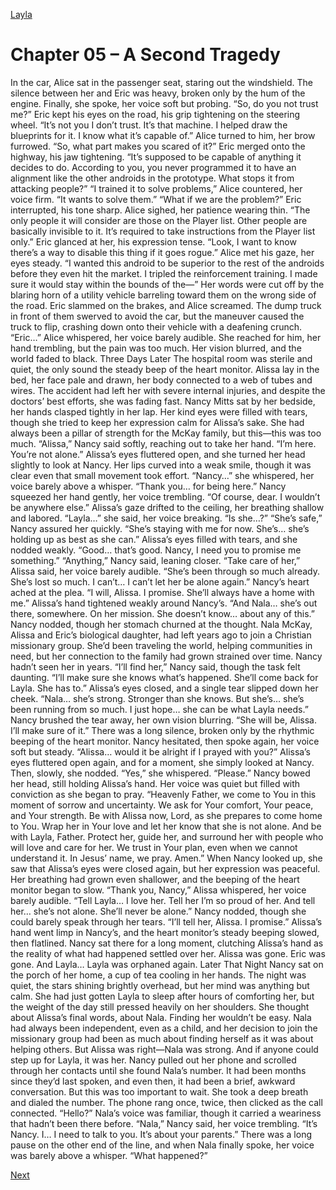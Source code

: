 [Layla](Layla.md)

# Chapter 05 – A Second Tragedy

In the car, Alice sat in the passenger seat, staring out the windshield. The silence between her and Eric was
heavy, broken only by the hum of the engine. Finally, she spoke, her voice soft but probing. “So, do you not
trust me?”
Eric kept his eyes on the road, his grip tightening on the steering wheel. “It’s not you I don’t trust. It’s that
machine. I helped draw the blueprints for it. I know what it’s capable of.”
Alice turned to him, her brow furrowed. “So, what part makes you scared of it?”
Eric merged onto the highway, his jaw tightening. “It’s supposed to be capable of anything it decides to do.
According to you, you never programmed it to have an alignment like the other androids in the prototype.
What stops it from attacking people?”
“I trained it to solve problems,” Alice countered, her voice firm. “It wants to solve them.”
“What if we are the problem?” Eric interrupted, his tone sharp.
Alice sighed, her patience wearing thin. “The only people it will consider are those on the Player list. Other
people are basically invisible to it. It’s required to take instructions from the Player list only.”
Eric glanced at her, his expression tense. “Look, I want to know there’s a way to disable this thing if it goes
rogue.”
Alice met his gaze, her eyes steady. “I wanted this android to be superior to the rest of the androids before
they even hit the market. I tripled the reinforcement training. I made sure it would stay within the bounds of
the—”
Her words were cut off by the blaring horn of a utility vehicle barreling toward them on the wrong side of
the road. Eric slammed on the brakes, and Alice screamed. The dump truck in front of them swerved to avoid
the car, but the maneuver caused the truck to flip, crashing down onto their vehicle with a deafening crunch.
“Eric…” Alice whispered, her voice barely audible. She reached for him, her hand trembling, but the pain
was too much. Her vision blurred, and the world faded to black.
Three Days Later
The hospital room was sterile and quiet, the only sound the steady beep of the heart monitor. Alissa lay in
the bed, her face pale and drawn, her body connected to a web of tubes and wires. The accident had left her
with severe internal injuries, and despite the doctors’ best efforts, she was fading fast.
Nancy Mitts sat by her bedside, her hands clasped tightly in her lap. Her kind eyes were filled with tears,
though she tried to keep her expression calm for Alissa’s sake. She had always been a pillar of strength for the
McKay family, but this—this was too much.
“Alissa,” Nancy said softly, reaching out to take her hand. “I’m here. You’re not alone.”
Alissa’s eyes fluttered open, and she turned her head slightly to look at Nancy. Her lips curved into a weak
smile, though it was clear even that small movement took effort. “Nancy…” she whispered, her voice barely
above a whisper. “Thank you… for being here.”
Nancy squeezed her hand gently, her voice trembling. “Of course, dear. I wouldn’t be anywhere else.”
Alissa’s gaze drifted to the ceiling, her breathing shallow and labored. “Layla…” she said, her voice breaking.
“Is she…?”
“She’s safe,” Nancy assured her quickly. “She’s staying with me for now. She’s… she’s holding up as best as
she can.”
Alissa’s eyes filled with tears, and she nodded weakly. “Good… that’s good. Nancy, I need you to promise
me something.”
“Anything,” Nancy said, leaning closer.
“Take care of her,” Alissa said, her voice barely audible. “She’s been through so much already. She’s lost so
much. I can’t… I can’t let her be alone again.”
Nancy’s heart ached at the plea. “I will, Alissa. I promise. She’ll always have a home with me.”
Alissa’s hand tightened weakly around Nancy’s. “And Nala… she’s out there, somewhere. On her mission.
She doesn’t know… about any of this.”
Nancy nodded, though her stomach churned at the thought. Nala McKay, Alissa and Eric’s biological
daughter, had left years ago to join a Christian missionary group. She’d been traveling the world, helping
communities in need, but her connection to the family had grown strained over time. Nancy hadn’t seen her in
years.
“I’ll find her,” Nancy said, though the task felt daunting. “I’ll make sure she knows what’s happened. She’ll
come back for Layla. She has to.”
Alissa’s eyes closed, and a single tear slipped down her cheek. “Nala… she’s strong. Stronger than she
knows. But she’s… she’s been running from so much. I just hope… she can be what Layla needs.”
Nancy brushed the tear away, her own vision blurring. “She will be, Alissa. I’ll make sure of it.”
There was a long silence, broken only by the rhythmic beeping of the heart monitor. Nancy hesitated, then
spoke again, her voice soft but steady. “Alissa… would it be alright if I prayed with you?”
Alissa’s eyes fluttered open again, and for a moment, she simply looked at Nancy. Then, slowly, she nodded.
“Yes,” she whispered. “Please.”
Nancy bowed her head, still holding Alissa’s hand. Her voice was quiet but filled with conviction as she
began to pray. “Heavenly Father, we come to You in this moment of sorrow and uncertainty. We ask for Your
comfort, Your peace, and Your strength. Be with Alissa now, Lord, as she prepares to come home to You. Wrap
her in Your love and let her know that she is not alone. And be with Layla, Father. Protect her, guide her, and
surround her with people who will love and care for her. We trust in Your plan, even when we cannot
understand it. In Jesus’ name, we pray. Amen.”
When Nancy looked up, she saw that Alissa’s eyes were closed again, but her expression was peaceful. Her
breathing had grown even shallower, and the beeping of the heart monitor began to slow.
“Thank you, Nancy,” Alissa whispered, her voice barely audible. “Tell Layla… I love her. Tell her I’m so
proud of her. And tell her… she’s not alone. She’ll never be alone.”
Nancy nodded, though she could barely speak through her tears. “I’ll tell her, Alissa. I promise.”
Alissa’s hand went limp in Nancy’s, and the heart monitor’s steady beeping slowed, then flatlined. Nancy
sat there for a long moment, clutching Alissa’s hand as the reality of what had happened settled over her. Alissa
was gone. Eric was gone. And Layla… Layla was orphaned again.
Later That Night
Nancy sat on the porch of her home, a cup of tea cooling in her hands. The night was quiet, the stars shining
brightly overhead, but her mind was anything but calm. She had just gotten Layla to sleep after hours of
comforting her, but the weight of the day still pressed heavily on her shoulders.
She thought about Alissa’s final words, about Nala. Finding her wouldn’t be easy. Nala had always been
independent, even as a child, and her decision to join the missionary group had been as much about finding
herself as it was about helping others. But Alissa was right—Nala was strong. And if anyone could step up for
Layla, it was her.
Nancy pulled out her phone and scrolled through her contacts until she found Nala’s number. It had been
months since they’d last spoken, and even then, it had been a brief, awkward conversation. But this was too
important to wait.
She took a deep breath and dialed the number. The phone rang once, twice, then clicked as the call
connected.
“Hello?” Nala’s voice was familiar, though it carried a weariness that hadn’t been there before.
“Nala,” Nancy said, her voice trembling. “It’s Nancy. I… I need to talk to you. It’s about your parents.”
There was a long pause on the other end of the line, and when Nala finally spoke, her voice was barely
above a whisper. “What happened?”

[Next](106.md)